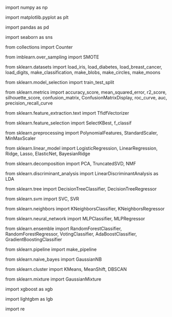 import numpy as np

import matplotlib.pyplot as plt

import pandas as pd

import seaborn as sns

from collections import Counter

from imblearn.over_sampling import SMOTE

from sklearn.datasets import load_iris, load_diabetes, load_breast_cancer, load_digits, make_classification, make_blobs, make_circles, make_moons

from sklearn.model_selection import train_test_split

from sklearn.metrics import accuracy_score, mean_squared_error, r2_score, silhouette_score, confusion_matrix, ConfusionMatrixDisplay, roc_curve, auc, precision_recall_curve

from sklearn.feature_extraction.text import TfidfVectorizer

from sklearn.feature_selection import SelectKBest, f_classif

from sklearn.preprocessing import PolynomialFeatures, StandardScaler, MinMaxScaler

from sklearn.linear_model import LogisticRegression, LinearRegression, Ridge, Lasso, ElasticNet, BayesianRidge

from sklearn.decomposition import PCA, TruncatedSVD, NMF

from sklearn.discriminant_analysis import LinearDiscriminantAnalysis as LDA

from sklearn.tree import DecisionTreeClassifier, DecisionTreeRegressor

from sklearn.svm import SVC, SVR

from sklearn.neighbors import KNeighborsClassifier, KNeighborsRegressor

from sklearn.neural_network import MLPClassifier, MLPRegressor

from sklearn.ensemble import RandomForestClassifier, RandomForestRegressor, VotingClassifier, AdaBoostClassifier, GradientBoostingClassifier

from sklearn.pipeline import make_pipeline

from sklearn.naive_bayes import GaussianNB

from sklearn.cluster import KMeans, MeanShift, DBSCAN

from sklearn.mixture import GaussianMixture

import xgboost as xgb

import lightgbm as lgb

import re